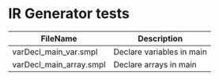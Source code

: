 # IR Generator tests

| FileName | Description |
| -------- | ----------- |
| varDecl_main_var.smpl | Declare variables in main |
| varDecl_main_array.smpl | Declare arrays in main |